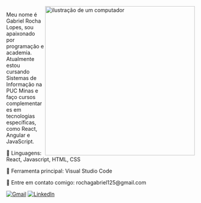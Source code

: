 <img src="https://raw.githubusercontent.com/MicaelliMedeiros/micaellimedeiros/master/image/computer-illustration.png" alt="ilustração de um computador" min-width="400px" max-width="400px" width="400px" align="right">

<p align="left"> 
  Meu nome é Gabriel Rocha Lopes, sou apaixonado por programação e academia.<br> Atualmente estou cursando Sistemas de Informação na PUC Minas e faço cursos complementares em tecnologias específicas, como React, Angular e JavaScript.
</p>

<p align="left">
  🦄 Linguagens: React, Javascript, HTML, CSS
</p>

<p align="left">
  💼 Ferramenta principal: Visual Studio Code
</p>

<p align="left">
  📨 Entre em contato comigo: rochagabriel125@gmail.com
</p>

<p align="left">
  <a href="#" title="Gmail">
  <img src="https://img.shields.io/badge/-Gmail-FF0000?style=flat-square&labelColor=FF0000&link=LINK-DO-SEU-GMAIL" alt="Gmail"/></a>
  <a href="#" title="LinkedIn">
  <img src="https://img.shields.io/badge/-Linkedin-0e76a8?style=flat-square&logo=Linkedin&logoColor=white&link=https://www.linkedin.com/in/gabrielrhl/" alt="LinkedIn"/></a>
</p>
